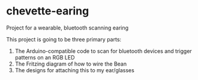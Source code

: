# chevette-earing
Project for a wearable, bluetooth scanning earing

This project is going to be three primary parts:
1) The Arduino-compatible code to scan for bluetooth devices and trigger patterns on an RGB LED
2) The Fritzing diagram of how to wire the Bean
3) The designs for attaching this to my ear/glasses
